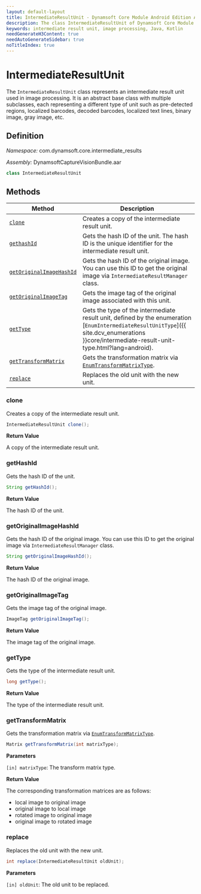 ```yaml
---
layout: default-layout
title: IntermediateResultUnit - Dynamsoft Core Module Android Edition API Reference
description: The class IntermediateResultUnit of Dynamsoft Core Module represents an intermediate result unit used in image processing, which is an abstract base class with multiple subclasses.
keywords: intermediate result unit, image processing, Java, Kotlin
needGenerateH3Content: true
needAutoGenerateSidebar: true
noTitleIndex: true
---
```


# IntermediateResultUnit

The `IntermediateResultUnit` class represents an intermediate result unit used in image processing. It is an abstract base class with multiple subclasses, each representing a different type of unit such as pre-detected regions, localized barcodes, decoded barcodes, localized text lines, binary image, gray image, etc.

## Definition

*Namespace:* com.dynamsoft.core.intermediate_results

*Assembly:* DynamsoftCaptureVisionBundle.aar

```java
class IntermediateResultUnit
```

## Methods

| Method | Description |
|------- |-------------|
| [`clone`](#clone) | Creates a copy of the intermediate result unit. |
| [`gethashId`](#gethashid) | Gets the hash ID of the unit. The hash ID is the unique identifier for the intermediate result unit. |
| [`getOriginalImageHashId`](#getoriginalimagehashid) | Gets the hash ID of the original image. You can use this ID to get the original image via `IntermediateResultManager` class. |
| [`getOriginalImageTag`](#getoriginalimagetag) | Gets the image tag of the original image associated with this unit. |
| [`getType`](#gettype) | Gets the type of the intermediate result unit, defined by the enumeration [`EnumIntermediateResultUnitType`]({{ site.dcv_enumerations }}core/intermediate-result-unit-type.html?lang=android). |
| [`getTransformMatrix`](#gettransformmatrix) | Gets the transformation matrix via [`EnumTransformMatrixType`]({{site.dcv_enumerations}}/core/transform-matrix-type.html). |
| [`replace`](#replace) | Replaces the old unit with the new unit. |

### clone

Creates a copy of the intermediate result unit.

```java
IntermediateResultUnit clone();
```

**Return Value**

A copy of the intermediate result unit.

### getHashId

Gets the hash ID of the unit.

```java
String getHashId();
```

**Return Value**

The hash ID of the unit.

### getOriginalImageHashId

Gets the hash ID of the original image. You can use this ID to get the original image via `IntermediateResultManager` class.

```java
String getOriginalImageHashId();
```

**Return Value**

The hash ID of the original image.

### getOriginalImageTag

Gets the image tag of the original image.

```java
ImageTag getOriginalImageTag();
```

**Return Value**

The image tag of the original image.

### getType

Gets the type of the intermediate result unit.

```java
long getType();
```

**Return Value**

The type of the intermediate result unit.

### getTransformMatrix

Gets the transformation matrix via [`EnumTransformMatrixType`]({{site.dcv_enumerations}}/core/transform-matrix-type.html).

```java
Matrix getTransformMatrix(int matrixType);
```

**Parameters**

`[in] matrixType`: The transform matrix type.

**Return Value**

The corresponding transformation matrices are as follows:

- local image to original image
- original image to local image
- rotated image to original image
- original image to rotated image

### replace

Replaces the old unit with the new unit.

```java
int replace(IntermediateResultUnit oldUnit);
```

**Parameters**

`[in] oldUnit`: The old unit to be replaced.
